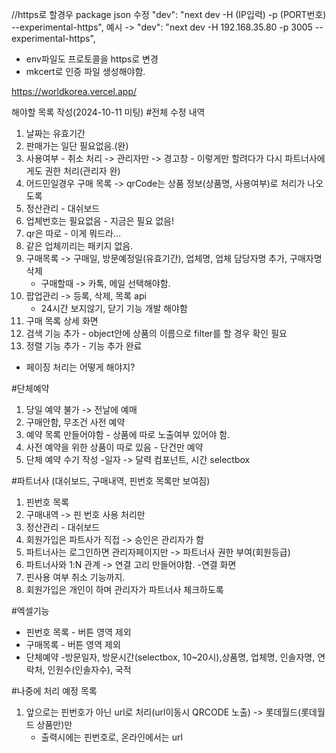 //https로 할경우 package json 수정
"dev": "next dev -H (IP입력) -p (PORT번호) --experimental-https",
예시 -> "dev": "next dev -H 192.168.35.80 -p 3005 --experimental-https",

- env파일도 프로토콜을 https로 변경
- mkcert로 인증 파일 생성해야함.

https://worldkorea.vercel.app/

해야할 목록 작성(2024-10-11 미팅) #전체 수정 내역

1. 날짜는 유효기간
2. 판매가는 일단 필요없음.(완)
3. 사용여부 - 취소 처리 -> 관리자만 -> 경고창 - 이렇게만 할려다가 다시 파트너사에게도 권한 처리(관리자 완)
4. 어드민일경우 구매 목록 -> qrCode는 상품 정보(상품명, 사용여부)로 처리가 나오도록
5. 정산관리 - 대쉬보드
6. 업체번호는 필요없음 - 지금은 필요 없음!
7. qr은 따로 - 이게 뭐드라...
8. 같은 업체끼리는 패키지 없음.
9. 구매목록 -> 구매일, 방문예정일(유효기간), 업체명, 업체 담당자명 추가, 구매자명 삭제
   - 구매할때 -> 카톡, 메일 선택해야함.
10. 팝업관리 -> 등록, 삭제, 목록 api
    - 24시간 보지않기, 닫기 기능 개발 해야함
11. 구매 목록 상세 화면
12. 검색 기능 추가 - object안에 상품의 이름으로 filter를 할 경우 확인 필요
13. 정렬 기능 추가 - 기능 추가 완료

- 페이징 처리는 어떻게 해야지?

#단체예약

1. 당일 예약 불가 -> 전날에 예매
2. 구매안함, 무조건 사전 예약
3. 예약 목록 만들어야함 - 상품에 따로 노출여부 있어야 함.
4. 사전 예약을 위한 상품이 따로 있음 - 단건만 예약
5. 단체 예약 수기 작성 -일자 -> 달력 컴포넌트, 시간 selectbox

#파트너사 (대쉬보드, 구매내역, 핀번호 목록만 보여짐)

1. 핀번호 목록
2. 구매내역 -> 핀 번호 사용 처리만
3. 정산관리 - 대쉬보드
4. 회원가입은 파트사가 직접 -> 승인은 관리자가 함
5. 파트너사는 로그인하면 관리자페이지만 -> 파트너사 권한 부여(회원등급)
6. 파트너사와 1:N 관계 -> 연결 고리 만들어야함. -연결 화면
7. 핀사용 여부 취소 기능까지.
8. 회원가입은 개인이 하며 관리자가 파트너사 체크하도록

#엑셀기능

- 핀번호 목록 - 버튼 영역 제외
- 구매목록 - 버튼 영역 제외
- 단체예약 -방문일자, 방문시간(selectbox, 10~20시),상품명, 업체명, 인솔자명, 연락처, 인원수(인솔자수), 국적

#나중에 처리 예정 목록

1. 앞으로는 핀번호가 아닌 url로 처리(url이동시 QRCODE 노출) -> 롯데월드(롯데월드 상품만)만
   - 출력시에는 핀번호로, 온라인에서는 url
